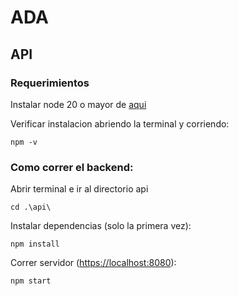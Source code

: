 # ADA

## API

### Requerimientos

Instalar node 20 o mayor de [aqui](https://nodejs.org/en)

Verificar instalacion abriendo la terminal y corriendo:

```
npm -v
```

### Como correr el backend:

Abrir terminal e ir al directorio api

```
cd .\api\
```

Instalar dependencias (solo la primera vez):

```
npm install
```

Correr servidor ([https://localhost:8080](https://localhost:8080)):

```
npm start
```
